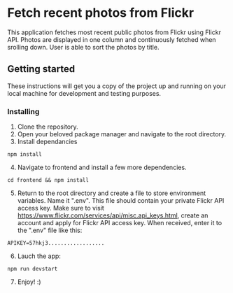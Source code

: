 # Fetch recent photos from Flickr

This application fetches most recent public photos from Flickr using Flickr API. Photos are displayed in one column and continuously fetched when srolling down. User is able to sort the photos by title.

## Getting started

These instructions will get you a copy of the project up and running on your local machine for development and testing purposes.

### Installing

1. Clone the repository.
2. Open your beloved package manager and navigate to the root directory.
3. Install dependancies
```
npm install
```
4. Navigate to frontend and install a few more dependencies.
```
cd frontend && npm install
```
5. Return to the root directory and create a file to store environment variables. Name it ".env". This file should contain your private Flickr API access key. Make sure to visit https://www.flickr.com/services/api/misc.api_keys.html, create an account and apply for Flickr API access key. When received, enter it to the ".env" file like this:

```
APIKEY=57hkj3..................
```
6. Lauch the app:
```
npm run devstart
```
7. Enjoy! :)
